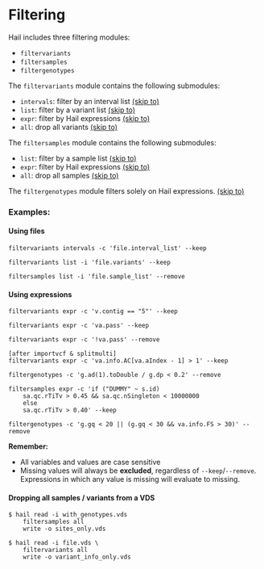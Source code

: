 # Filtering

Hail includes three filtering modules:
 - `filtervariants`
 - `filtersamples`
 - `filtergenotypes`

The `filtervariants` module contains the following submodules:

- `intervals`: filter by an interval list [(skip to)](#filtervariants_intervals)
- `list`: filter by a variant list [(skip to)](#filtervariants_list)
- `expr`: filter by Hail expressions [(skip to)](#filtervariants_expr)
- `all`: drop all variants [(skip to)](#filtervariants_all)

The `filtersamples` module contains the following submodules:

- `list`: filter by a sample list [(skip to)](#filtersamples_list)
- `expr`: filter by Hail expressions [(skip to)](#filtersamples_expr)
- `all`: drop all samples [(skip to)](#filtersamples_all)

The `filtergenotypes` module filters solely on Hail expressions. [(skip to)](#filtergenotypes)

### Examples: 

#### Using files

```
filtervariants intervals -c 'file.interval_list' --keep
```

```
filtervariants list -i 'file.variants' --keep
```

```
filtersamples list -i 'file.sample_list' --remove
```

#### Using expressions

```
filtervariants expr -c 'v.contig == "5"' --keep
```

```
filtervariants expr -c 'va.pass' --keep
```

```
filtervariants expr -c '!va.pass' --remove
```

```
[after importvcf & splitmulti]
filtervariants expr -c 'va.info.AC[va.aIndex - 1] > 1' --keep 
```

```
filtergenotypes -c 'g.ad(1).toDouble / g.dp < 0.2' --remove
```

```
filtersamples expr -c 'if ("DUMMY" ~ s.id) 
    sa.qc.rTiTv > 0.45 && sa.qc.nSingleton < 10000000
    else 
    sa.qc.rTiTv > 0.40' --keep
```

```
filtergenotypes -c 'g.gq < 20 || (g.gq < 30 && va.info.FS > 30)' --remove
```

**Remember:**
 - All variables and values are case sensitive
 - Missing values will always be **excluded**, regardless of `--keep`/`--remove`.  Expressions in which any value is missing will evaluate to missing.
 
 
#### Dropping all samples / variants from a VDS

```
$ hail read -i with_genotypes.vds 
    filtersamples all 
    write -o sites_only.vds
```

```
$ hail read -i file.vds \
    filtervariants all
    write -o variant_info_only.vds
```
